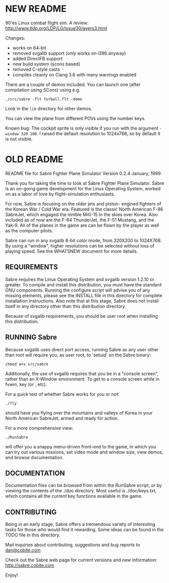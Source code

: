 NEW README
===
90'es Linux combat flight sim. A review: http://www.tldp.org/LDP/LG/issue30/ayers3.html

Changes:
* works on 64-bit
* removed svgalib support (only works on i386 anyway)
* added DirectFB support
* new build system (scons based)
* removed C-style casts
* compiles cleanly on Clang 3.6 with many warnings enabled

There are a couple of demos included. You can launch one (after compilation using SCons)
using e.g.

    ./src/sabre -flt furball.flt -demo

Look in the `lib` directory for other demos.

You can view the plane from different POVs using the number keys.

Known bug: The cockpit sprite is only visible if you run with the argument
`-window 320 200`. I raised the default resolution to 1024x768, so by
default it is not visible.


OLD README
===

README file for Sabre Fighter Plane Simulator
Version 0.2.4  January, 1999

Thank you for taking the time to look at Sabre Fighter
Plane Simulator. Sabre is an on-going game development
for the Linux Operating System, worked on as a labor of
love by flight-simulation enthusiasts. 

For now, Sabre is focusing on the older jets and piston-
engined fighters of the Korean War / Cold War era. Featured
is the classic North American F-86 SabreJet, which engaged
the nimble MiG-15 in the skies over Korea. Also included as
of now are the F-84 ThunderJet, the F-51 Mustang, and the
Yak-9. All of the planes in the game are can be flown by the
player as well as the computer pilots.

Sabre can run in any svgalib 8-bit color mode, from 320X200
to 1024X768. By using a "window", higher resolutions can
be selected without loss of playing speed. See the WHATSNEW
document for more details.

REQUIREMENTS
------------
Sabre requires the Linux Operating System and svgalib version 
1.2.10 or greater. To compile and install this distribution, you
must have the standard GNU components. Running the configure
script will advise you of any missing elements, please see
the INSTALL file in this directory for complete installation
instructions. Also note that at this stage, Sabre does not
install itself in any directory other than this distribution
directory.

Because of svgalib requirements, you should be user
root when installing this distribution.

RUNNING Sabre
-------------
Because svgalib uses direct port access, running Sabre as
any user other than root will require you, as user root,
to 'setuid' on the Sabre binary: 

    chmod a+s src/sabre
Additionally, the use of svgalib requires that you be
in a "console screen", rather than an X-Window environment.
To get to a console screen while in fvwm, key <ctl><alt><f2> 
(or <f3>, etc).

For a quick test of whether Sabre works for you or not:

    ./fly
should have you flying over the mountains and valleys of Korea
in your North American SabreJet, armed and ready for action. 

For a more comprehensive view:

    ./RunSabre
will offer you a snappy menu-driven front-end to the game,
in which you can try out various missions, set video mode
and window size, view demos, and browse documentation. 

DOCUMENTATION
-------------
Documentation files can be browsed from within the RunSabre
script, or by viewing the contents of the ./doc directory. Most
useful is ./doc/keys.txt, which contains all the current
key functions available in the game.
 
CONTRIBUTING
------------
Being in an early stage, Sabre offers a tremendous variety
of interesting tasks for those who would find it rewarding.
Some ideas can be found in the TODO file in this directory.

Mail inquiries about contributing, suggestions and bug 
reports to dan@cobite.com

Check out the Sabre web page for current versions
and new information:
http://sabre.cobite.com

Enjoy!
